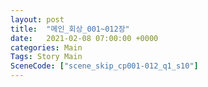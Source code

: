 ```yaml
---
layout: post
title:  "메인_회상_001~012장"
date:   2021-02-08 07:00:00 +0000
categories: Main
Tags: Story Main
SceneCode: ["scene_skip_cp001-012_q1_s10"]
---
```

